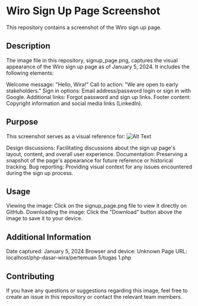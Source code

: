 # Wiro Sign Up Page Screenshot

This repository contains a screenshot of the Wiro sign up page.

## Description

The image file in this repository, signup_page.png, captures the visual appearance of the Wiro sign up page as of January 5, 2024. It includes the following elements:

Welcome message: "Hello, Wira!"
Call to action: "We are open to early stakeholders."
Sign in options: Email address/password login or sign in with Google.
Additional links: Forgot password and sign up links.
Footer content: Copyright information and social media links (LinkedIn).
## Purpose

This screenshot serves as a visual reference for:
![Alt Text]([https://github.com/Wira07/php-dasar-wira/blob/master/pertemuan_5/images/Form%20Login.png?raw=true]([http://localhost/php-dasar-wira/pertemuan_5/images/1.png](https://github.com/Wira07/php-dasar-wira/blob/master/pertemuan_5/images/Form%20Login.png?raw=true)))

Design discussions: Facilitating discussions about the sign up page's layout, content, and overall user experience.
Documentation: Preserving a snapshot of the page's appearance for future reference or historical tracking.
Bug reporting: Providing visual context for any issues encountered during the sign up process.
## Usage

Viewing the image: Click on the signup_page.png file to view it directly on GitHub.
Downloading the image: Click the "Download" button above the image to save it to your device.
## Additional Information

Date captured: January 5, 2024
Browser and device: Unknown
Page URL: localhost/php-dasar-wira/pertemuan 5/tugas 1.php
## Contributing

If you have any questions or suggestions regarding this image, feel free to create an issue in this repository or contact the relevant team members.
